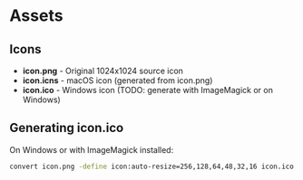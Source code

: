 # Assets

## Icons

- **icon.png** - Original 1024x1024 source icon
- **icon.icns** - macOS icon (generated from icon.png)
- **icon.ico** - Windows icon (TODO: generate with ImageMagick or on Windows)

## Generating icon.ico

On Windows or with ImageMagick installed:
```bash
convert icon.png -define icon:auto-resize=256,128,64,48,32,16 icon.ico
```
